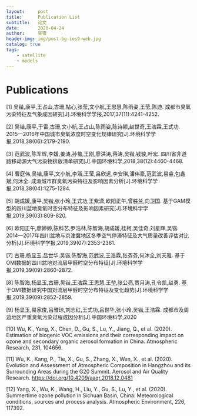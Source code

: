 ```yaml
---
layout:     post
title:      Publication List
subtitle:   论文
date:       2020-04-24
author:     吴锴
header-img: img/post-bg-ios9-web.jpg
catalog: true
tags:
    - satellite
    - models
---
```


# Publications

[1] 吴锴,康平,王占山,古珊,帖心,张莹,文小航,王思慧,陈雨姿,王莹,陈迪. 成都市臭氧污染特征及气象成因研究[J].环境科学学报,2017,37(11):4241-4252.

[2] 吴锴,康平,于雷,古珊,文小航,王占山,陈雨姿,陈诗颖,赵世奇,王浩霖,王式功. 2015—2016年中国城市臭氧浓度时空变化规律研究[J].环境科学学报,2018,38(06):2179-2190.

[3] 范武波,陈军辉,李媛,姜涛,孙蜀,王刚,廖洪涛,蒋涛,吴锴,钱骏,叶宏. 四川省非道路移动源大气污染物排放清单研究[J].中国环境科学,2018,38(12):4460-4468.

[4] 曹庭伟,吴锴,康平,文小航,李涵,王莹,吕欣远,李安琪,潘伟豪,范武波,易睿,包鑫斌,何沐全. 成渝城市群臭氧污染特征及影响因素分析[J].环境科学学报,2018,38(04):1275-1284.

[5] 胡成媛,康平,吴锴,张小玲,王式功,王紫潇,欧阳正午,曾胜兰,向卫国. 基于GAM模型的四川盆地臭氧时空分布特征及影响因素研究[J].环境科学学报,2019,39(03):809-820.

[6] 欧阳正午,廖婷婷,陈科艺,罗浩林,陈智海,胡成媛,桂柯,吴佳奇,刘星辉,吴锴. 2014—2017年四川盆地与京津冀地区冬季空气停滞特征及大气质量改善评估对比分析[J].环境科学学报,2019,39(07):2353-2361.

[7] 古珊,杨显玉,吕世华,吴锴,陈智海,范武波,王浩霖,张芬芬,何沐全,刘天雅. 基于OMI数据的四川盆地对流层甲醛时空分布特征[J].环境科学学报,2019,39(09):2860-2872.

[8] 陈智海,杨显玉,古珊,吴锴,王浩霖,王思慧,王堃,张公亮,贾月涛,孔令凯,赵勇. 基于OMI数据研究中国对流层甲醛时空分布特征及变化趋势[J].环境科学学报,2019,39(09):2852-2859.

[9] 杨显玉,易家俊,吕雅琼,刘志红,王式功,吕世华,张小玲,吴锴,王浩霖. 成都市及周边地区严重臭氧污染过程成因分析[J].中国环境科学,2020

[10] Wu, K., Yang, X., Chen, D., Gu, S., Lu, Y., Jiang, Q., et al. (2020). Estimation of biogenic VOC emissions and their corresponding impact on ozone and secondary organic aerosol formation in China. Atmospheric Research, 231, 104656.

[11] Wu, K., Kang, P., Tie, X., Gu, S., Zhang, X., Wen, X., et al. (2020). Evolution and Assessment of Atmospheric Composition in Hangzhou and its Surrounding Areas during the G20 Summit. Aerosol and Air Quality Research. https://doi.org/10.4209/aaqr.2018.12.0481

[12] Yang, X., Wu, K., Wang, H., Liu, Y., Gu, S., Lu, Y., et al. (2020). Summertime ozone pollution in Sichuan Basin, China: Meteorological conditions, sources and process analysis. Atmospheric Environment, 226, 117392. 




